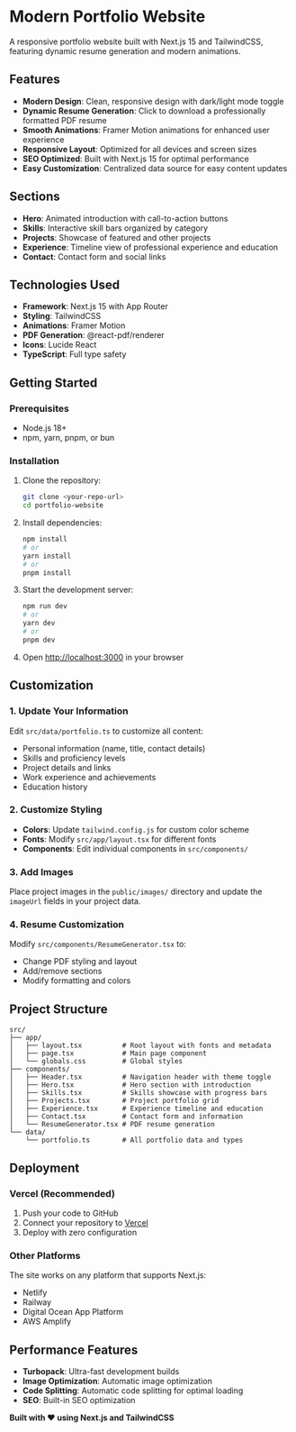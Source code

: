 # Modern Portfolio Website

A responsive portfolio website built with Next.js 15 and TailwindCSS, featuring dynamic resume generation and modern animations.

## Features

- **Modern Design**: Clean, responsive design with dark/light mode toggle
- **Dynamic Resume Generation**: Click to download a professionally formatted PDF resume
- **Smooth Animations**: Framer Motion animations for enhanced user experience  
- **Responsive Layout**: Optimized for all devices and screen sizes
- **SEO Optimized**: Built with Next.js 15 for optimal performance
- **Easy Customization**: Centralized data source for easy content updates

## Sections

- **Hero**: Animated introduction with call-to-action buttons
- **Skills**: Interactive skill bars organized by category
- **Projects**: Showcase of featured and other projects
- **Experience**: Timeline view of professional experience and education
- **Contact**: Contact form and social links

## Technologies Used

- **Framework**: Next.js 15 with App Router
- **Styling**: TailwindCSS
- **Animations**: Framer Motion
- **PDF Generation**: @react-pdf/renderer
- **Icons**: Lucide React
- **TypeScript**: Full type safety

## Getting Started

### Prerequisites

- Node.js 18+ 
- npm, yarn, pnpm, or bun

### Installation

1. Clone the repository:
   ```bash
   git clone <your-repo-url>
   cd portfolio-website
   ```

2. Install dependencies:
   ```bash
   npm install
   # or
   yarn install
   # or
   pnpm install
   ```

3. Start the development server:

   ```bash
   npm run dev
   # or
   yarn dev
   # or
   pnpm dev
   ```

4. Open [http://localhost:3000](http://localhost:3000) in your browser

## Customization

### 1. Update Your Information

Edit `src/data/portfolio.ts` to customize all content:

- Personal information (name, title, contact details)
- Skills and proficiency levels
- Project details and links
- Work experience and achievements
- Education history

### 2. Customize Styling

- **Colors**: Update `tailwind.config.js` for custom color scheme
- **Fonts**: Modify `src/app/layout.tsx` for different fonts
- **Components**: Edit individual components in `src/components/`

### 3. Add Images

Place project images in the `public/images/` directory and update the `imageUrl` fields in your project data.

### 4. Resume Customization

Modify `src/components/ResumeGenerator.tsx` to:
- Change PDF styling and layout
- Add/remove sections
- Modify formatting and colors

## Project Structure

```
src/
├── app/
│   ├── layout.tsx          # Root layout with fonts and metadata
│   ├── page.tsx            # Main page component
│   └── globals.css         # Global styles
├── components/
│   ├── Header.tsx          # Navigation header with theme toggle
│   ├── Hero.tsx            # Hero section with introduction
│   ├── Skills.tsx          # Skills showcase with progress bars
│   ├── Projects.tsx        # Project portfolio grid
│   ├── Experience.tsx      # Experience timeline and education
│   ├── Contact.tsx         # Contact form and information
│   └── ResumeGenerator.tsx # PDF resume generation
└── data/
    └── portfolio.ts        # All portfolio data and types
```

## Deployment

### Vercel (Recommended)

1. Push your code to GitHub
2. Connect your repository to [Vercel](https://vercel.com)
3. Deploy with zero configuration

### Other Platforms

The site works on any platform that supports Next.js:
- Netlify
- Railway  
- Digital Ocean App Platform
- AWS Amplify

## Performance Features

- **Turbopack**: Ultra-fast development builds
- **Image Optimization**: Automatic image optimization
- **Code Splitting**: Automatic code splitting for optimal loading
- **SEO**: Built-in SEO optimization

**Built with ❤️ using Next.js and TailwindCSS**
